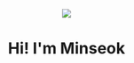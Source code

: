 <div align="center">
<img src="https://capsule-render.vercel.app/api?type=waving&color=timeGradient&height=300&section=header&text=Minseok%20Kang&fontSize=90" />
<h1>Hi! I'm Minseok</h1>
<div>
